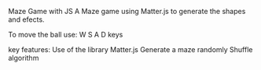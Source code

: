 Maze Game with JS
A Maze game using Matter.js to generate the shapes and efects.

To move the ball use: W S A D keys

key features:
Use of the library Matter.js
Generate a maze randomly
Shuffle algorithm
